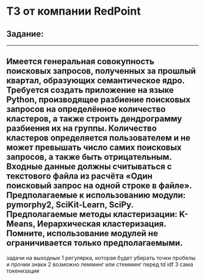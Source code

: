 # ТЗ от компании RedPoint

## Задание:
-----------------------------------------------------------------
Имеется генеральная совокупность поисковых запросов, полученных за
прошлый квартал, образующих семантическое ядро.  
Требуется создать приложение на языке Python, производящее разбиение
поисковых запросов на определённое количество кластеров, а также строить
дендрограмму разбиения их на группы. Количество кластеров определяется
пользователем и не может превышать число самих поисковых запросов, а также
быть отрицательным.  
Входные данные должны считываться с текстового файла из расчёта «Один
поисковый запрос на одной строке в файле».  
Предполагаемые к использованию модули: pymorphy2, SciKit-Learn, SciPy.
Предполагаемые методы кластеризации: K-Means, Иерархическая
кластеризация.  
Помните, использование модулей не ограничивается только
предполагаемыми.
--------------------------------------------------------------------------

задачи на выходные 
1 регулярка, которая будет убирать точки пробелы и прочии знаки 
2 возможно лемминг или стемминг перед td idf 
3 сама токенизация 
